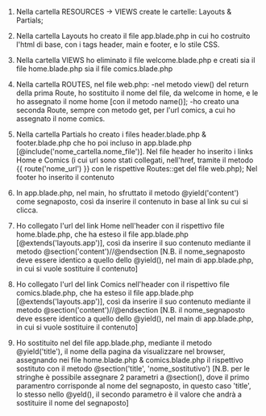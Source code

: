 1. Nella cartella RESOURCES -> VIEWS create le cartelle: Layouts & Partials;

2. Nella cartella Layouts ho creato il file app.blade.php in cui ho costruito l'html di base, con i tags header, main e footer, e lo stile CSS.

3. Nella cartella VIEWS ho eliminato il file welcome.blade.php e creati sia il file home.blade.php sia il file comics.blade.php

4. Nella cartella ROUTES, nel file web.php:
    -nel metodo view() del return della prima Route, ho sostituito il nome del file, da welcome in home, e le ho assegnato il nome home [con il metodo name()];
    -ho creato una seconda Route, sempre con metodo get, per l'url comics, a cui ho assegnato il nome comics.

5. Nella cartella Partials ho creato i files header.blade.php & footer.blade.php che ho poi incluso in app.blade.php [@include('nome_cartella.nome_file')].
    Nel file header ho inserito i links Home e Comics (i cui url sono stati collegati, nell'href, tramite il metodo {{ route('nome_url') }} con le rispettive Routes::get del file web.php);
    Nel footer ho inserito il contenuto 

6. In app.blade.php, nel main, ho sfruttato il metodo @yield('content') come segnaposto, così da inserire il contenuto in base al link su cui si clicca.

7. Ho collegato l'url del link Home nell'header con il rispettivo file home.blade.php, che ha esteso il file app.blade.php [@extends('layouts.app')], così da inserire il suo contenuto mediante il metodo @section('content')//@endsection
[N.B. il nome_segnaposto deve essere identico a quello dello @yield(), nel main di app.blade.php, in cui si vuole sostituire il contenuto]

8. Ho collegato l'url del link Comics nell'header con il rispettivo file comics.blade.php, che ha esteso il file app.blade.php [@extends('layouts.app')], così da inserire il suo contenuto mediante il metodo @section('content')//@endsection
[N.B. il nome_segnaposto deve essere identico a quello dello @yield(), nel main di app.blade.php, in cui si vuole sostituire il contenuto]

9. Ho sostituito nel <title></title> del file app.blade.php, mediante il metodo @yield('title'), il nome della pagina da visualizzare nel browser, assegnando nei file home.blade.php & comics.blade.php il rispettivo sostituto con il metodo @section('title', 'nome_sostitutivo')
[N.B. per le stringhe è possibile assegnare 2 parametri a @section(), dove il primo paramentro corrisponde al nome del segnaposto, in questo caso 'title', lo stesso nello @yeld(), il secondo parametro è il valore che andrà a sostituire il nome del segnaposto]